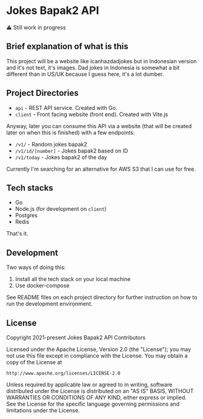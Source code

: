 # Jokes Bapak2 API

⚠ Still work in progress

## Brief explanation of what is this

This project will be a website like icanhazdadjokes but in Indonesian version and it's not text, it's images. Dad jokes in Indonesia is somewhat a bit different than in US/UK because I guess here, it's a lot dumber.

## Project Directories

* `api` - REST API service. Created with Go.
* `client` - Front facing website (front end). Created with Vite.js

Anyway, later you can consume this API via a website (that will be created later on when this is finished) with a few endpoints:

 * `/v1/` - Random jokes bapak2
 * `/v1/id/[number]` - Jokes bapak2 based on ID
 * `/v1/today` - Jokes bapak2 of the day

Currently I'm searching for an alternative for AWS S3 that I can use for free.

## Tech stacks

 * Go
 * Node.js (for development on `client`)
 * Postgres
 * Redis

That's it.

## Development

Two ways of doing this:
  1. Install all the tech stack on your local machine
  2. Use docker-compose

See README files on each project directory for further instruction on how to run the development environment.

## License

Copyright 2021-present Jokes Bapak2 API Contributors

Licensed under the Apache License, Version 2.0 (the "License");
you may not use this file except in compliance with the License.
You may obtain a copy of the License at

    http://www.apache.org/licenses/LICENSE-2.0

Unless required by applicable law or agreed to in writing, software
distributed under the License is distributed on an "AS IS" BASIS,
WITHOUT WARRANTIES OR CONDITIONS OF ANY KIND, either express or implied.
See the License for the specific language governing permissions and
limitations under the License.